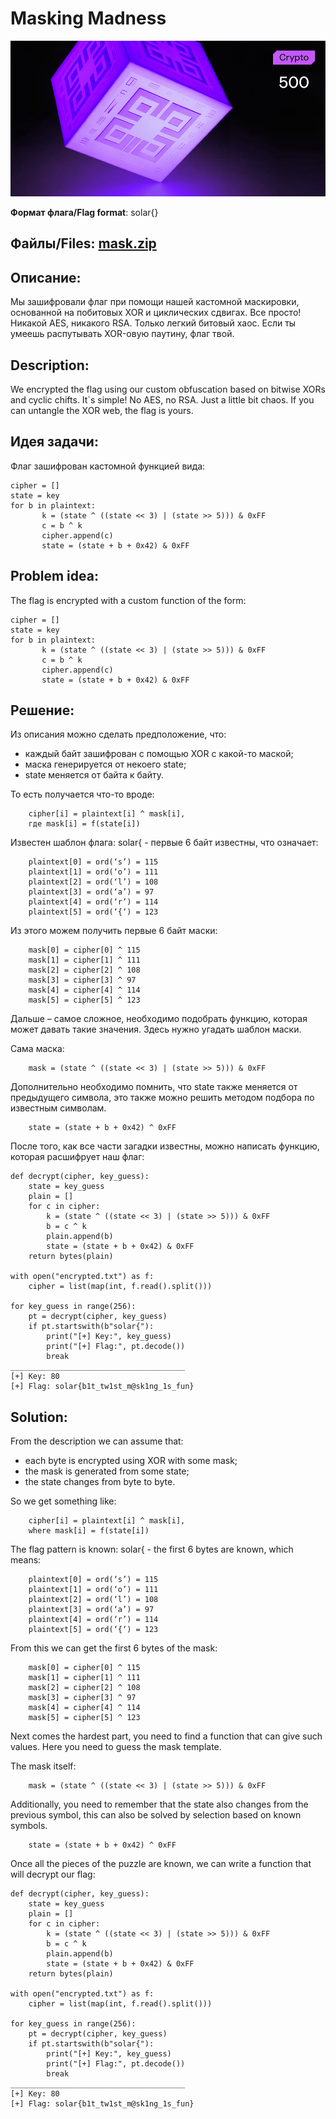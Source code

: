 # Masking Madness

![alt text](Crypto.jpg)

**Формат флага/Flag format**: solar{}

**Файлы/Files**: [mask.zip](mask.zip)
---
**Описание**:
---
Мы зашифровали флаг при помощи нашей кастомной маскировки, основанной на побитовых XOR и циклических сдвигах. Все просто! Никакой AES, никакого RSA. Только легкий битовый хаос. Если ты умеешь распутывать XOR-овую паутину, флаг твой.

**Description**:
---
We encrypted the flag using our custom obfuscation based on bitwise XORs and cyclic chifts. It`s simple! No AES, no RSA. Just a little bit chaos. If you can untangle the XOR web, the flag is yours.

**Идея задачи**:
---
Флаг зашифрован кастомной функцией вида:

```
cipher = []
state = key
for b in plaintext:
       k = (state ^ ((state << 3) | (state >> 5))) & 0xFF
       c = b ^ k
       cipher.append(c)
       state = (state + b + 0x42) & 0xFF
```

**Problem idea**:
---
The flag is encrypted with a custom function of the form:

```
cipher = []
state = key
for b in plaintext:
       k = (state ^ ((state << 3) | (state >> 5))) & 0xFF
       c = b ^ k
       cipher.append(c)
       state = (state + b + 0x42) & 0xFF
```

**Решение**:
---
Из описания можно сделать предположение, что:

- каждый байт зашифрован с помощью XOR с какой-то маской;
- маска генерируется от некоего state;
- state меняется от байта к байту.

То есть получается что-то вроде:

```
    cipher[i] = plaintext[i] ^ mask[i],
    где mask[i] = f(state[i])
```

Известен шаблон флага: solar{ - первые 6 байт известны, что означает:

```
    plaintext[0] = ord(‘s’) = 115
    plaintext[1] = ord(‘o’) = 111
    plaintext[2] = ord(‘l’) = 108
    plaintext[3] = ord(‘a’) = 97
    plaintext[4] = ord(‘r’) = 114
    plaintext[5] = ord(‘{‘) = 123
```

Из этого можем получить первые 6 байт маски:

```
    mask[0] = cipher[0] ^ 115
    mask[1] = cipher[1] ^ 111
    mask[2] = cipher[2] ^ 108
    mask[3] = cipher[3] ^ 97
    mask[4] = cipher[4] ^ 114
    mask[5] = cipher[5] ^ 123
```

Дальше – самое сложное, необходимо подобрать функцию, которая может давать такие значения. Здесь нужно угадать шаблон маски.

Сама маска:

```
    mask = (state ^ ((state << 3) | (state >> 5))) & 0xFF
```

Дополнительно необходимо помнить, что state также меняется от предыдущего символа, это также можно решить методом подбора по известным символам.

```
    state = (state + b + 0x42) ^ 0xFF
```

После того, как все части загадки известны, можно написать функцию, которая расшифрует наш флаг:
```
def decrypt(cipher, key_guess):
    state = key_guess
    plain = []
    for c in cipher:
        k = (state ^ ((state << 3) | (state >> 5))) & 0xFF
        b = c ^ k
        plain.append(b)
        state = (state + b + 0x42) & 0xFF
    return bytes(plain)

with open("encrypted.txt") as f:
    cipher = list(map(int, f.read().split()))

for key_guess in range(256):
    pt = decrypt(cipher, key_guess)
    if pt.startswith(b"solar{"):
        print("[+] Key:", key_guess)
        print("[+] Flag:", pt.decode())
        break
_______________________________________
[+] Key: 80
[+] Flag: solar{b1t_tw1st_m@sk1ng_1s_fun}
```

**Solution**:
---
From the description we can assume that:

- each byte is encrypted using XOR with some mask;
- the mask is generated from some state;
- the state changes from byte to byte.

So we get something like:

```
    cipher[i] = plaintext[i] ^ mask[i],
    where mask[i] = f(state[i])
```

The flag pattern is known: solar{ - the first 6 bytes are known, which means:

```
    plaintext[0] = ord(‘s’) = 115
    plaintext[1] = ord(‘o’) = 111
    plaintext[2] = ord(‘l’) = 108
    plaintext[3] = ord(‘a’) = 97
    plaintext[4] = ord(‘r’) = 114
    plaintext[5] = ord(‘{‘) = 123
```

From this we can get the first 6 bytes of the mask:

```
    mask[0] = cipher[0] ^ 115
    mask[1] = cipher[1] ^ 111
    mask[2] = cipher[2] ^ 108
    mask[3] = cipher[3] ^ 97
    mask[4] = cipher[4] ^ 114
    mask[5] = cipher[5] ^ 123
```

Next comes the hardest part, you need to find a function that can give such values. Here you need to guess the mask template.

The mask itself:

```
    mask = (state ^ ((state << 3) | (state >> 5))) & 0xFF
```

Additionally, you need to remember that the state also changes from the previous symbol, this can also be solved by selection based on known symbols.

```
    state = (state + b + 0x42) ^ 0xFF
```

Once all the pieces of the puzzle are known, we can write a function that will decrypt our flag:
```
def decrypt(cipher, key_guess):
    state = key_guess
    plain = []
    for c in cipher:
        k = (state ^ ((state << 3) | (state >> 5))) & 0xFF
        b = c ^ k
        plain.append(b)
        state = (state + b + 0x42) & 0xFF
    return bytes(plain)

with open("encrypted.txt") as f:
    cipher = list(map(int, f.read().split()))

for key_guess in range(256):
    pt = decrypt(cipher, key_guess)
    if pt.startswith(b"solar{"):
        print("[+] Key:", key_guess)
        print("[+] Flag:", pt.decode())
        break
_______________________________________
[+] Key: 80
[+] Flag: solar{b1t_tw1st_m@sk1ng_1s_fun}
```